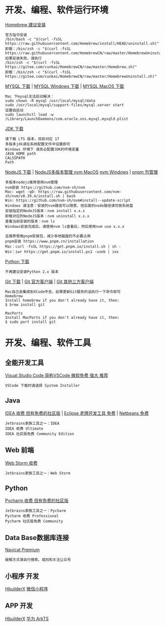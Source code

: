 # 开发、编程、软件运行环境
[Homebrew 建议安装](https://brew.sh/)
```text
官方指令安装
/bin/bash -c "$(curl -fsSL https://raw.githubusercontent.com/Homebrew/install/HEAD/uninstall.sh)"
卸载：/bin/zsh -c "$(curl -fsSL https://raw.githubusercontent.com/HomebrewCN/raw/master/HomebrewUninstall.sh)"
如果安装失败，请执行
/bin/zsh -c "$(curl -fsSL https://gitee.com/cunkai/HomebrewCN/raw/master/Homebrew.sh)"
卸载：/bin/zsh -c "$(curl -fsSL https://gitee.com/cunkai/HomebrewCN/raw/master/HomebrewUninstall.sh)"
```
[MYSQL 下载](https://dev.mysql.com/downloads/mysql/) |
[MYSQL Windows 下载](https://dev.mysql.com/downloads/installer/) |
[MYSQL MacOS 下载](https://dev.mysql.com/downloads/mysql/)
```text
Mac 下mysql无法启动解决：
sudo chown -R mysql /usr/local/mysql/data
sudo /usr/local/mysql/support-files/mysql.server start
设置自启动
sudo launchctl load -w /Library/LaunchDaemons/com.oracle.oss.mysql.mysqld.plist
```
[JDK 下载](https://www.oracle.com/cn/java/technologies/downloads/)
```text
请下载 LTS 版本，目前对应 17
多版本jdk请在系统配置文件中设置即可
Windows 环境下 请务必配置JDK的环境变量
JAVA_HOME path
CALSSPATH 
Path 
```
[NodeJS 下载](https://nodejs.org/en/download/) |
[NodeJS多版本管理 nvm MacOS](https://github.com/nvm-sh/nvm/) [nvm Windows](https://github.com/nvm-sh/nvm#install--update-script) |
[pnpm 包管理](https://www.pnpm.cn/installation/)
```text
多版本nodejs推荐使用nvm管理
nvm安装 https://github.com/nvm-sh/nvm
Mac: wget -qO- https://raw.githubusercontent.com/nvm-sh/nvm/v0.39.4/install.sh | bash
Win: https://github.com/nvm-sh/nvm#install--update-script
Windows 请注意：安装的nvm路径可以随意，但后面的node路径请勿放系统盘
安装指定的NodeJS版本：nvm install x.x.x
卸载对应的NodeJS版本：nvm uninstall x.x.x
查看当前安装的版本：nvm ls
Windows安装完成后，请使用nvm ls查看后，然后使用nvm use x.x.x

且推荐使用pnpm安装包，减少本地磁盘的不必要占用
pnpm安装 https://www.pnpm.cn/installation
Mac：curl -fsSL https://get.pnpm.io/install.sh | sh -
Win：iwr https://get.pnpm.io/install.ps1 -useb | iex
```
[Python 下载](https://www.python.org/downloads/)
```text
不再建议安装Python 2.x 版本
```
[Git 下载](https://git-scm.com/) |
[Git 官方客户端](https://desktop.github.com/) |
[Git 其他三方客户端](https://git-scm.com/downloads/guis)
```text
Mac自己会集成到XCode中去，如果更新Git服务的话执行一下命令即可
Homebrew
Install homebrew if you don't already have it, then:
$ brew install git

MacPorts
Install MacPorts if you don't already have it, then:
$ sudo port install git
```
# 开发、编程、软件工具
## 全能开发工具
[Visual Studio Code 简称VSCode 微软免费 强大 推荐](https://code.visualstudio.com/Download)
```text
VSCode 下载时请选择 System Installer
```
## Java
[IDEA 收费 但有免费的社区版](https://www.jetbrains.com/zh-cn/idea/) |
[Eclipse 老牌开发工具 免费](https://www.eclipse.org/ide/) |
[Netbeans 免费](https://netbeans.apache.org/)
```text
Jetbrains家族工具之一：IDEA
IDEA 收费 Ultimate
IDEA 社区版免费 Community Edition
```
## Web 前端
[Web Storm 收费](https://www.jetbrains.com/webstorm/)
```text
Jetbrains家族工具之一：Web Storm
```
## Python
[Pycharm 收费 但有免费的社区版](https://www.jetbrains.com/pycharm/)
```text
Jetbrains家族工具之一：Pycharm
Pycharm 收费 Professional
Pycharm 社区版免费 Community
```
## Data Base数据库连接
[Navicat Premium](https://www.navicat.com.cn/download/navicat-premium)
```text
破解方式请自行搜索，或则和关注公众号
```
## 小程序 开发
[HbuilderX](https://www.dcloud.io/hbuilderx.html)
[微信小程序](https://developers.weixin.qq.com/miniprogram/dev/devtools/download.html)
[]()
[]()
## APP 开发
[HbuilderX](https://www.dcloud.io/hbuilderx.html)
[华为 ArkTS](https://developer.harmonyos.com/cn/develop/deveco-studio/#download)
[]()
[]()